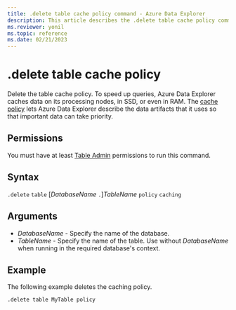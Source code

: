 ```yaml
---
title: .delete table cache policy command - Azure Data Explorer
description: This article describes the .delete table cache policy command in Azure Data Explorer.
ms.reviewer: yonil
ms.topic: reference
ms.date: 02/21/2023
---
```

# .delete table cache policy

Delete the table cache policy. To speed up queries, Azure Data Explorer caches data on its processing nodes, in SSD, or even in RAM. The [cache policy](cachepolicy.md) lets Azure Data Explorer describe the data artifacts that it uses so that important data can take priority. 

## Permissions

You must have at least [Table Admin](access-control/role-based-access-control.md) permissions to run this command.

## Syntax

`.delete` `table` [*DatabaseName* `.`]*TableName* `policy` `caching`

## Arguments

- *DatabaseName* - Specify the name of the database.
- *TableName* - Specify the name of the table. Use without *DatabaseName* when running in the required database's context.

## Example

The following example deletes the caching policy.

```kusto
.delete table MyTable policy 
```
